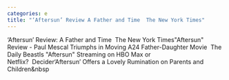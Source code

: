 ```yaml
---
categories: e
title: "‘Aftersun’ Review A Father and Time  The New York Times"
---
```

‘Aftersun’ Review: A Father and Time&nbsp;&nbsp;The New York Times"Aftersun" Review - Paul Mescal Triumphs in Moving A24 Father-Daughter Movie&nbsp;&nbsp;The Daily BeastIs "Aftersun" Streaming on HBO Max or Netflix?&nbsp;&nbsp;Decider‘Aftersun’ Offers a Lovely Rumination on Parents and Children&nbsp